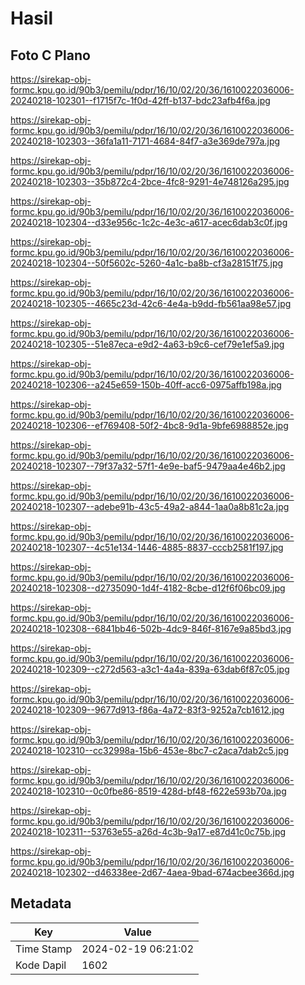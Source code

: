 # Hasil

## Foto C Plano

https://sirekap-obj-formc.kpu.go.id/90b3/pemilu/pdpr/16/10/02/20/36/1610022036006-20240218-102301--f1715f7c-1f0d-42ff-b137-bdc23afb4f6a.jpg

https://sirekap-obj-formc.kpu.go.id/90b3/pemilu/pdpr/16/10/02/20/36/1610022036006-20240218-102303--36fa1a11-7171-4684-84f7-a3e369de797a.jpg

https://sirekap-obj-formc.kpu.go.id/90b3/pemilu/pdpr/16/10/02/20/36/1610022036006-20240218-102303--35b872c4-2bce-4fc8-9291-4e748126a295.jpg

https://sirekap-obj-formc.kpu.go.id/90b3/pemilu/pdpr/16/10/02/20/36/1610022036006-20240218-102304--d33e956c-1c2c-4e3c-a617-acec6dab3c0f.jpg

https://sirekap-obj-formc.kpu.go.id/90b3/pemilu/pdpr/16/10/02/20/36/1610022036006-20240218-102304--50f5602c-5260-4a1c-ba8b-cf3a28151f75.jpg

https://sirekap-obj-formc.kpu.go.id/90b3/pemilu/pdpr/16/10/02/20/36/1610022036006-20240218-102305--4665c23d-42c6-4e4a-b9dd-fb561aa98e57.jpg

https://sirekap-obj-formc.kpu.go.id/90b3/pemilu/pdpr/16/10/02/20/36/1610022036006-20240218-102305--51e87eca-e9d2-4a63-b9c6-cef79e1ef5a9.jpg

https://sirekap-obj-formc.kpu.go.id/90b3/pemilu/pdpr/16/10/02/20/36/1610022036006-20240218-102306--a245e659-150b-40ff-acc6-0975affb198a.jpg

https://sirekap-obj-formc.kpu.go.id/90b3/pemilu/pdpr/16/10/02/20/36/1610022036006-20240218-102306--ef769408-50f2-4bc8-9d1a-9bfe6988852e.jpg

https://sirekap-obj-formc.kpu.go.id/90b3/pemilu/pdpr/16/10/02/20/36/1610022036006-20240218-102307--79f37a32-57f1-4e9e-baf5-9479aa4e46b2.jpg

https://sirekap-obj-formc.kpu.go.id/90b3/pemilu/pdpr/16/10/02/20/36/1610022036006-20240218-102307--adebe91b-43c5-49a2-a844-1aa0a8b81c2a.jpg

https://sirekap-obj-formc.kpu.go.id/90b3/pemilu/pdpr/16/10/02/20/36/1610022036006-20240218-102307--4c51e134-1446-4885-8837-cccb2581f197.jpg

https://sirekap-obj-formc.kpu.go.id/90b3/pemilu/pdpr/16/10/02/20/36/1610022036006-20240218-102308--d2735090-1d4f-4182-8cbe-d12f6f06bc09.jpg

https://sirekap-obj-formc.kpu.go.id/90b3/pemilu/pdpr/16/10/02/20/36/1610022036006-20240218-102308--6841bb46-502b-4dc9-846f-8167e9a85bd3.jpg

https://sirekap-obj-formc.kpu.go.id/90b3/pemilu/pdpr/16/10/02/20/36/1610022036006-20240218-102309--c272d563-a3c1-4a4a-839a-63dab6f87c05.jpg

https://sirekap-obj-formc.kpu.go.id/90b3/pemilu/pdpr/16/10/02/20/36/1610022036006-20240218-102309--9677d913-f86a-4a72-83f3-9252a7cb1612.jpg

https://sirekap-obj-formc.kpu.go.id/90b3/pemilu/pdpr/16/10/02/20/36/1610022036006-20240218-102310--cc32998a-15b6-453e-8bc7-c2aca7dab2c5.jpg

https://sirekap-obj-formc.kpu.go.id/90b3/pemilu/pdpr/16/10/02/20/36/1610022036006-20240218-102310--0c0fbe86-8519-428d-bf48-f622e593b70a.jpg

https://sirekap-obj-formc.kpu.go.id/90b3/pemilu/pdpr/16/10/02/20/36/1610022036006-20240218-102311--53763e55-a26d-4c3b-9a17-e87d41c0c75b.jpg

https://sirekap-obj-formc.kpu.go.id/90b3/pemilu/pdpr/16/10/02/20/36/1610022036006-20240218-102302--d46338ee-2d67-4aea-9bad-674acbee366d.jpg


## Metadata

| Key        | Value               |
| ---------- | ------------------- |
| Time Stamp | 2024-02-19 06:21:02 |
| Kode Dapil | 1602                |




